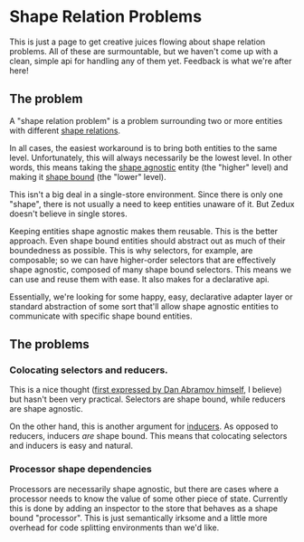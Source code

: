 # Shape Relation Problems

This is just a page to get creative juices flowing about shape relation problems. All of these are surmountable, but we haven't come up with a clean, simple api for handling any of them yet. Feedback is what we're after here!

## The problem

A "shape relation problem" is a problem surrounding two or more entities with different [shape relations](/docs/glossary.md#shape-relation).

In all cases, the easiest workaround is to bring both entities to the same level. Unfortunately, this will always necessarily be the lowest level. In other words, this means taking the [shape agnostic](/docs/glossary.md#shape-agnostic) entity (the "higher" level) and making it [shape bound](/docs/glossary.md#shape-bound) (the "lower" level).

This isn't a big deal in a single-store environment. Since there is only one "shape", there is not usually a need to keep entities unaware of it. But Zedux doesn't believe in single stores.

Keeping entities shape agnostic makes them reusable. This is the better approach. Even shape bound entities should abstract out as much of their boundedness as possible. This is why selectors, for example, are composable; so we can have higher-order selectors that are effectively shape agnostic, composed of many shape bound selectors. This means we can use and reuse them with ease. It also makes for a declarative api.

Essentially, we're looking for some happy, easy, declarative adapter layer or standard abstraction of some sort that'll allow shape agnostic entities to communicate with specific shape bound entities.

## The problems

### Colocating selectors and reducers.

This is a nice thought ([first expressed by Dan Abramov himself](https://github.com/reactjs/redux/issues/2295#issuecomment-287960516), I believe) but hasn't been very practical. Selectors are shape bound, while reducers are shape agnostic.

On the other hand, this is another argument for [inducers](/docs/types/Inducer.md). As opposed to reducers, inducers *are* shape bound. This means that colocating selectors and inducers is easy and natural.

### Processor shape dependencies

Processors are necessarily shape agnostic, but there are cases where a processor needs to know the value of some other piece of state. Currently this is done by adding an inspector to the store that behaves as a shape bound "processor". This is just semantically irksome and a little more overhead for code splitting environments than we'd like.
